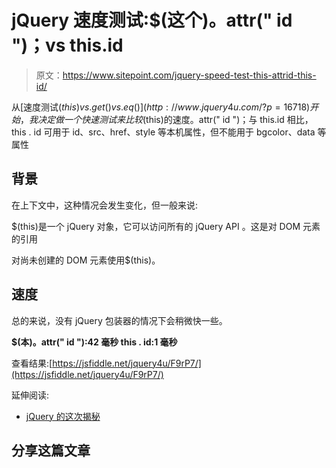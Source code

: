 # jQuery 速度测试:$(这个)。attr(" id ")；vs this.id

> 原文：<https://www.sitepoint.com/jquery-speed-test-this-attrid-this-id/>

从[速度测试$(this) vs .get() vs .eq()](http://www.jquery4u.com/?p=16718) 开始，我决定做一个快速测试来比较$(this)的速度。attr(" id ")；与 this.id 相比，this . id 可用于 id、src、href、style 等本机属性，但不能用于 bgcolor、data 等属性

## 背景

在上下文中，这种情况会发生变化，但一般来说:

$(this)是一个 jQuery 对象，它可以访问所有的 jQuery API
。这是对 DOM 元素的引用

对尚未创建的 DOM 元素使用$(this)。

## 速度

总的来说，没有 jQuery 包装器的情况下会稍微快一些。

**$(本)。attr(" id "):42 毫秒
this . id:1 毫秒**

查看结果:[https://jsfiddle.net/jquery4u/F9rP7/](https://jsfiddle.net/jquery4u/F9rP7/)

延伸阅读:

*   [jQuery 的这次揭秘](http://remysharp.com/2007/04/12/jquerys-this-demystified/)

## 分享这篇文章